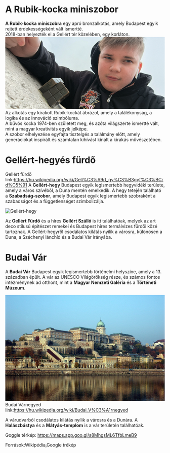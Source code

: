 # A Rubik-kocka miniszobor

**A Rubik-kocka miniszobra** egy apró bronzalkotás, amely Budapest egyik rejtett érdekességeként vált ismertté.  
2018-ban helyezték el a Gellért tér közelében, egy korláton.  
![rubik kocka](kepek/rubikkocka2.jpg)
Az alkotás egy kirakott Rubik-kockát ábrázol, amely a találékonyság, a logika és az innováció szimbóluma.  
A bűvös kocka 1974-ben született meg, és azóta világszerte ismertté vált, mint a magyar kreativitás egyik jelképe.  
A szobor elhelyezése egyfajta tisztelgés a találmány előtt, amely generációkat inspirált és számtalan kihívást kínált a kirakás művészetében.



# Gellért-hegyés fürdő

Gellért fürdő link:https://hu.wikipedia.org/wiki/Gell%C3%A9rt_gy%C3%B3gyf%C3%BCrd%C5%91
A **Gellért-hegy** Budapest egyik legismertebb hegyvidéki területe, amely a város szívéből, a Duna mentén emelkedik. A hegy tetején található a **Szabadság-szobor**, amely Budapest egyik legismertebb szobraként a szabadságot és a függetlenséget szimbolizálja.

![Gellért-hegy](kepek/gellerthegyésfurdo.jpg)

Az **Gellért Fürdő** és a híres **Gellért Szálló** is itt találhatóak, melyek az art deco stílusú építészet remekei és Budapest híres termálvizes fürdői közé tartoznak. A Gellért-hegyről csodálatos kilátás nyílik a városra, különösen a Duna, a Széchenyi lánchíd és a Budai Vár irányába.



# Budai Vár

A **Budai Vár** Budapest egyik legismertebb történelmi helyszíne, amely a 13. században épült. A vár az UNESCO Világörökség része, és számos fontos intézménynek ad otthont, mint a **Magyar Nemzeti Galéria** és a **Történeti Múzeum**.

![Budai Vár](kepek/budaivar.jpg)
Budai Várnegyed link:https://hu.wikipedia.org/wiki/Budai_V%C3%A1rnegyed

A várudvarból csodálatos kilátás nyílik a városra és a Dunára. A **Halászbástya** és a **Mátyás-templom** is a vár területén találhatóak.

Goggle térkép:
https://maps.app.goo.gl/s8MhgsML6TfbLmeB9

Források:Wikipédia,Google trékép



